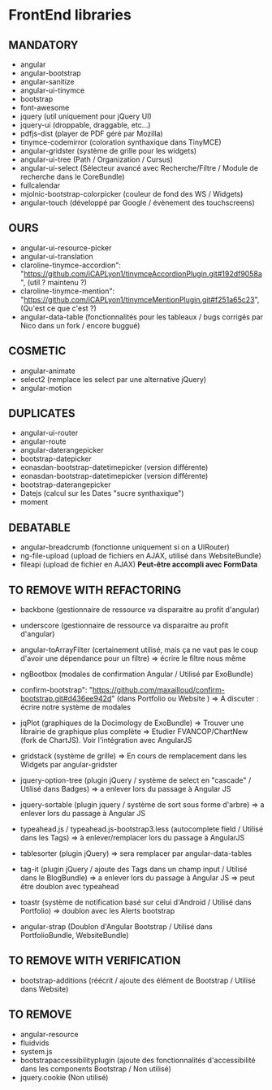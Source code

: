 
# FrontEnd libraries

## MANDATORY
- angular
- angular-bootstrap
- angular-sanitize
- angular-ui-tinymce
- bootstrap
- font-awesome
- jquery (util uniquement pour jQuery UI)
- jquery-ui (droppable, draggable, etc...)
- pdfjs-dist (player de PDF géré par Mozilla)
- tinymce-codemirror (coloration synthaxique dans TinyMCE)
- angular-gridster (système de grille pour les widgets)
- angular-ui-tree (Path / Organization / Cursus)
- angular-ui-select (Sélecteur avancé avec Recherche/Filtre / Module de recherche dans le CoreBundle)
- fullcalendar
- mjolnic-bootstrap-colorpicker (couleur de fond des WS / Widgets)
- angular-touch (développé par Google / évènement des touchscreens)


## OURS
- angular-ui-resource-picker
- angular-ui-translation
- claroline-tinymce-accordion": "https://github.com/iCAPLyon1/tinymceAccordionPlugin.git#192df9058a", (util ? maintenu ?)
- claroline-tinymce-mention": "https://github.com/iCAPLyon1/tinymceMentionPlugin.git#f251a65c23", (Qu'est ce que c'est ?)
- angular-data-table (fonctionnalités pour les tableaux / bugs corrigés par Nico dans un fork / encore buggué)


## COSMETIC
- angular-animate
- select2 (remplace les select par une alternative jQuery)
- angular-motion
 

## DUPLICATES
- angular-ui-router
- angular-route
- angular-daterangepicker
- bootstrap-datepicker
- eonasdan-bootstrap-datetimepicker (version différente)
- eonasdan-bootstrap-datetimepicker (version différente)
- bootstrap-daterangepicker
- Datejs (calcul sur les Dates "sucre synthaxique")
- moment


## DEBATABLE
- angular-breadcrumb (fonctionne uniquement si on a UIRouter)
- ng-file-upload (upload de fichiers en AJAX, utilisé dans WebsiteBundle)
- fileapi (upload de fichier en AJAX) **Peut-être accompli avec FormData**


## TO REMOVE WITH REFACTORING
- backbone (gestionnaire de ressource va disparaitre au profit d'angular)
- underscore (gestionnaire de ressource va disparaitre au profit d'angular)

- angular-toArrayFilter (certainement utilisé, mais ça ne vaut pas le coup d'avoir une dépendance pour un filtre)
=> écrire le filtre nous même

- ngBootbox (modales de confirmation Angular / Utilisé par ExoBundle)
- confirm-bootstrap": "https://github.com/maxailloud/confirm-bootstrap.git#d436ee942d" (dans Portfolio ou Website )
=> A discuter : écrire notre système de modales

- jqPlot (graphiques de la Docimology de ExoBundle)
=> Trouver une librairie de graphique plus complète
=> Etudier FVANCOP/ChartNew (fork de ChartJS). Voir l'intégration avec AngularJS

- gridstack (système de grille)
=> En cours de remplacement dans les Widgets par angular-gridster

- jquery-option-tree (plugin jQuery / système de select en "cascade" / Utilisé dans Badges)
=> a enlever lors du passage à Angular JS

- jquery-sortable (plugin jquery / système de sort sous forme d'arbre)
=> a enlever lors du passage à Angular JS

- typeahead.js / typeahead.js-bootstrap3.less (autocomplete field / Utilisé dans les Tags)
=> à enlever/remplacer lors du passage à AngularJS

- tablesorter (plugin jQuery)
=> sera remplacer par angular-data-tables

- tag-it (plugin jQuery / ajoute des Tags dans un champ input / Utilisé dans le BlogBundle)
=> a enlever lors du passage à Angular JS
=> peut être doublon avec typeahead

- toastr (système de notification basé sur celui d'Android / Utilisé dans Portfolio)
=> doublon avec les Alerts bootstrap

- angular-strap (Doublon d'Angular Bootstrap / Utilisé dans PortfolioBundle, WebsiteBundle)


## TO REMOVE WITH VERIFICATION
- bootstrap-additions (réécrit / ajoute des élément de Bootstrap / Utilisé dans Website)


## TO REMOVE
- angular-resource
- fluidvids
- system.js
- bootstrapaccessibilityplugin (ajoute des fonctionnalités d'accessibilité dans les components Bootstrap / Non utilisé)
- jquery.cookie (Non utilisé)
